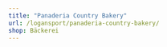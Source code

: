 ```yaml
---
title: "Panaderia Country Bakery"
url: /logansport/panaderia-country-bakery/
shop: Bäckerei
---
```

